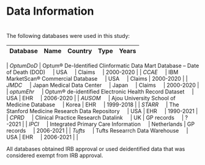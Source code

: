 # Data Information 

#

The following databases were used in this study:



| Database       | Name | Country  | Type | Years
|--------|----------|-----|-----|-----|
| 
*OptumDoD* | Optum® De-Identified Clinformatic Data Mart Database – Date of Death (DOD) &nbsp; &nbsp;  | USA &nbsp; &nbsp; | Claims &nbsp; &nbsp; | 2000-2020 |
| 
*CCAE* &nbsp; &nbsp; | IBM MarketScan® Commercial Database &nbsp; &nbsp; | USA &nbsp; &nbsp; | Claims | 2000-2020 |
| 
*JMDC* &nbsp; &nbsp; | Japan Medical Data Center &nbsp; &nbsp; | Japan &nbsp; &nbsp; | Claims &nbsp; &nbsp; | 2000-2020 |
| 
*optumEhr* &nbsp; &nbsp; | Optum® de-identified Electronic Health Record Dataset &nbsp; &nbsp;  | USA | EHR &nbsp; &nbsp; | 2006-2020 |
| 
*AUSOM* &nbsp; &nbsp; | Ajou University School of Medicine Database &nbsp; &nbsp;  | Korea | EHR &nbsp; &nbsp; | 1999-2018 |
| 
*STARR* &nbsp; &nbsp; | The Stanford Medicine Research Data Repository &nbsp; &nbsp;  | USA | EHR &nbsp; &nbsp; | 1990-2021 |
| 
*CPRD* &nbsp; &nbsp; |  Clinical Practice Research Datalink &nbsp; &nbsp;  | UK | GP records &nbsp; &nbsp; | ?-2021 |
| 
*IPCI* &nbsp; &nbsp; | Integrated Primary Care Information &nbsp; &nbsp;  | Netherlands | GP records &nbsp; &nbsp; | 2006-2021 |
| 
*Tufts* &nbsp; &nbsp; |  Tufts Researrch Data Warehouse &nbsp; &nbsp;  | USA | EHR &nbsp; &nbsp; | 2006-2021 |
| 


All databases obtained IRB approval or used deidentified data that was considered exempt from IRB approval.
